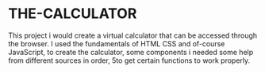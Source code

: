 # THE-CALCULATOR
This project i would create a virtual calculator that can be accessed through the browser. I used the fundamentals of HTML CSS and of-course JavaScript, to create the calculator, some components i needed some help from different sources in order, 5to get certain functions to work properly. 
